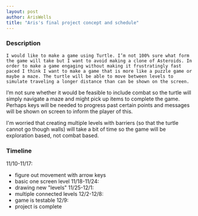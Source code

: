 ```yaml
---
layout: post
author: ArisWells
title: "Aris's final project concept and schedule"
---
```

### Description
	I would like to make a game using Turtle. I’m not 100% sure what form the game will take but I want to avoid making a clone of Asteroids. In order to make a game engaging without making it frustratingly fast paced I think I want to make a game that is more like a puzzle game or maybe a maze. The turtle will be able to move between levels to simulate traveling a longer distance than can be shown on the screen. 
	
  I’m not sure whether it would be feasible to include combat so the turtle will simply navigate a maze and might pick up items to complete the game. Perhaps keys will be needed to progress past certain points and messages will be shown on screen to inform the player of this.
  
  I'm worried that creating multiple levels with barriers (so that the turtle cannot go though walls) will take a bit of time so the game will be exploration based, not combat based.
  
### Timeline
11/10-11/17: 
- figure out movement with arrow keys
- basic one screen level
11/18-11/24:
- drawing new "levels"
11/25-12/1:  
- multiple connected levels
12/2-12/8:
- game is testable
12/9:  
- project is complete
